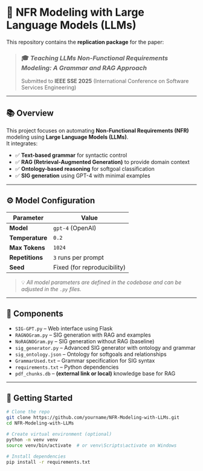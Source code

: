 # 🧠 NFR Modeling with Large Language Models (LLMs)

This repository contains the **replication package** for the paper:

> ### 🎓 *Teaching LLMs Non-Functional Requirements Modeling: A Grammar and RAG Approach*  
> Submitted to **IEEE SSE 2025** (International Conference on Software Services Engineering)

---

## 📚 Overview

This project focuses on automating **Non-Functional Requirements (NFR)** modeling using **Large Language Models (LLMs)**.  
It integrates:

- ✅ **Text-based grammar** for syntactic control
- ✅ **RAG (Retrieval-Augmented Generation)** to provide domain context
- ✅ **Ontology-based reasoning** for softgoal classification
- ✅ **SIG generation** using GPT-4 with minimal examples

---

## ⚙️ Model Configuration

| Parameter        | Value                    |
|------------------|--------------------------|
| **Model**        | `gpt-4` (OpenAI)         |
| **Temperature**  | `0.2`                    |
| **Max Tokens**   | `1024`                   |
| **Repetitions**  | `3` runs per prompt      |
| **Seed**         | Fixed (for reproducibility) |

> 💡 *All model parameters are defined in the codebase and can be adjusted in the `.py` files.*

---

## 📂 Components

- `SIG-GPT.py` – Web interface using Flask
- `RAGNOGram.py` – SIG generation with RAG and examples
- `NoRAGNOGram.py` – SIG generation without RAG (baseline)
- `sig_generator.py` – Advanced SIG generator with ontology and grammar
- `sig_ontology.json` – Ontology for softgoals and relationships
- `GrammarUsed.txt` – Grammar specification for SIG syntax
- `requirements.txt` – Python dependencies
- `pdf_chunks.db` – **(external link or local)** knowledge base for RAG

---

## 🚀 Getting Started

```bash
# Clone the repo
git clone https://github.com/yourname/NFR-Modeling-with-LLMs.git
cd NFR-Modeling-with-LLMs

# Create virtual environment (optional)
python -m venv venv
source venv/bin/activate  # or venv\Scripts\activate on Windows

# Install dependencies
pip install -r requirements.txt
